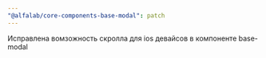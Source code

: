 ```yaml
---
"@alfalab/core-components-base-modal": patch
---
```


Исправлена вомзожность скролла для ios девайсов в компоненте base-modal

